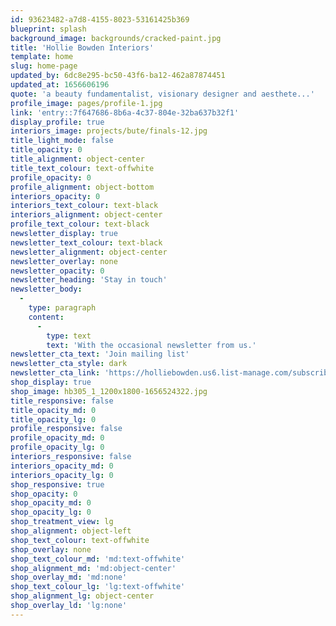 ```yaml
---
id: 93623482-a7d8-4155-8023-53161425b369
blueprint: splash
background_image: backgrounds/cracked-paint.jpg
title: 'Hollie Bowden Interiors'
template: home
slug: home-page
updated_by: 6dc8e295-bc50-43f6-ba12-462a87874451
updated_at: 1656606196
quote: 'a beauty fundamentalist, visionary designer and aesthete...'
profile_image: pages/profile-1.jpg
link: 'entry::7f647686-8b6a-4c37-804e-32ba637b32f1'
display_profile: true
interiors_image: projects/bute/finals-12.jpg
title_light_mode: false
title_opacity: 0
title_alignment: object-center
title_text_colour: text-offwhite
profile_opacity: 0
profile_alignment: object-bottom
interiors_opacity: 0
interiors_text_colour: text-black
interiors_alignment: object-center
profile_text_colour: text-black
newsletter_display: true
newsletter_text_colour: text-black
newsletter_alignment: object-center
newsletter_overlay: none
newsletter_opacity: 0
newsletter_heading: 'Stay in touch'
newsletter_body:
  -
    type: paragraph
    content:
      -
        type: text
        text: 'With the occasional newsletter from us.'
newsletter_cta_text: 'Join mailing list'
newsletter_cta_style: dark
newsletter_cta_link: 'https://holliebowden.us6.list-manage.com/subscribe/post?u=06e9409f245d74aa48517fc30&id=9f19fe9114'
shop_display: true
shop_image: hb305_1_1200x1800-1656524322.jpg
title_responsive: false
title_opacity_md: 0
title_opacity_lg: 0
profile_responsive: false
profile_opacity_md: 0
profile_opacity_lg: 0
interiors_responsive: false
interiors_opacity_md: 0
interiors_opacity_lg: 0
shop_responsive: true
shop_opacity: 0
shop_opacity_md: 0
shop_opacity_lg: 0
shop_treatment_view: lg
shop_alignment: object-left
shop_text_colour: text-offwhite
shop_overlay: none
shop_text_colour_md: 'md:text-offwhite'
shop_alignment_md: 'md:object-center'
shop_overlay_md: 'md:none'
shop_text_colour_lg: 'lg:text-offwhite'
shop_alignment_lg: object-center
shop_overlay_ld: 'lg:none'
---
```

